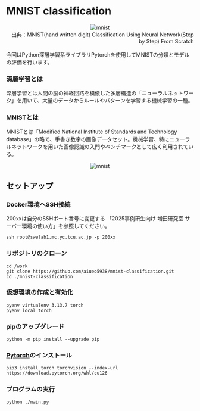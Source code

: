 # MNIST classification

<div align="center">
    <img src="https://miro.medium.com/v2/resize:fit:1400/1*SfRJNb5dOOPZYEFY5jDRqA.png" alt="mnist" title="mnist">
    <div align="right">
        出典：MNIST(hand written digit) Classification Using Neural Network(Step by Step) From Scratch
    </div>
</div>

<br>
今回はPython深層学習系ライブラリPytorchを使用してMNISTの分類とモデルの評価を行います。

### 深層学習とは
深層学習とは人間の脳の神経回路を模倣した多層構造の「ニューラルネットワーク」を用いて、大量のデータからルールやパターンを学習する機械学習の一種。
### MNISTとは
MNISTとは「Modified National Institute of Standards and Technology database」の略で、手書き数字の画像データセット。機械学習、特にニューラルネットワークを用いた画像認識の入門やベンチマークとして広く利用されている。
<div align="center">
    <img src="https://upload.wikimedia.org/wikipedia/commons/b/b1/MNIST_dataset_example.png" alt="mnist" title="mnist">
</div>

## セットアップ
### Docker環境へSSH接続
200xxは⾃分のSSHポート番号に変更する
「2025事例研⽣向け 増⽥研究室 サーバー環境の使い⽅」を参照してください。
```
ssh root@swelab1.mc.yc.tcu.ac.jp -p 200xx
```
### リポジトリのクローン
```
cd /work
git clone https://github.com/aiueo5938/mnist-classification.git
cd ./mnist-classification
```
### 仮想環境の作成と有効化
```
pyenv virtualenv 3.13.7 torch
pyenv local torch
```
### pipのアップグレード
```
python -m pip install --upgrade pip
```
### [Pytorch](https://pytorch.org/get-started/locally/)のインストール
```
pip3 install torch torchvision --index-url https://download.pytorch.org/whl/cu126
```
### プログラムの実行
```
python ./main.py
```